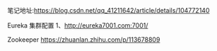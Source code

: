 笔记地址:https://blog.csdn.net/qq_41211642/article/details/104772140

Eureka 集群配置
1、http://eureka7001.com:7001/

Zookeeper
https://zhuanlan.zhihu.com/p/113678809